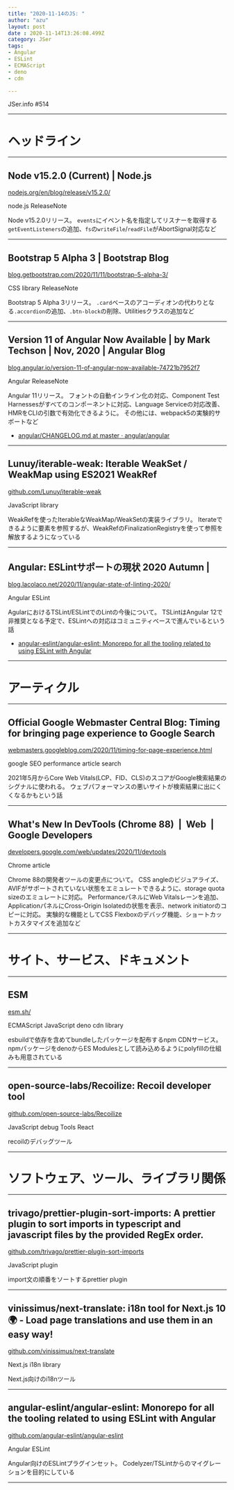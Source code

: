 ```yaml
---
title: "2020-11-14のJS: "
author: "azu"
layout: post
date : 2020-11-14T13:26:08.499Z
category: JSer
tags:
- Angular
- ESLint
- ECMAScript
- deno
- cdn

---
```


JSer.info #514

----

<h1 class="site-genre">ヘッドライン</h1>

----

## Node v15.2.0 (Current) | Node.js
[nodejs.org/en/blog/release/v15.2.0/](https://nodejs.org/en/blog/release/v15.2.0/ "Node v15.2.0 (Current) | Node.js")
<p class="jser-tags jser-tag-icon"><span class="jser-tag">node.js</span> <span class="jser-tag">ReleaseNote</span></p>

Node v15.2.0リリース。
`events`にイベント名を指定してリスナーを取得する`getEventListeners`の追加、`fs`の`writeFile`/`readFile`がAbortSignal対応など


----

## Bootstrap 5 Alpha 3 | Bootstrap Blog
[blog.getbootstrap.com/2020/11/11/bootstrap-5-alpha-3/](https://blog.getbootstrap.com/2020/11/11/bootstrap-5-alpha-3/ "Bootstrap 5 Alpha 3 | Bootstrap Blog")
<p class="jser-tags jser-tag-icon"><span class="jser-tag">CSS</span> <span class="jser-tag">library</span> <span class="jser-tag">ReleaseNote</span></p>

Bootstrap 5 Alpha 3リリース。
`.card`ベースのアコーディオンの代わりとなる`.accordion`の追加、`.btn-block`の削除、Utilitiesクラスの追加など


----

## Version 11 of Angular Now Available | by Mark Techson | Nov, 2020 | Angular Blog
[blog.angular.io/version-11-of-angular-now-available-74721b7952f7](https://blog.angular.io/version-11-of-angular-now-available-74721b7952f7 "Version 11 of Angular Now Available | by Mark Techson | Nov, 2020 | Angular Blog")
<p class="jser-tags jser-tag-icon"><span class="jser-tag">Angular</span> <span class="jser-tag">ReleaseNote</span></p>

Angular 11リリース。
フォントの自動インライン化の対応、Component Test Harnessesがすべてのコンポーネントに対応、Language Serviceの対応改善、HMRをCLIの引数で有効化できるように。
その他には、webpack5の実験的サポートなど

- [angular/CHANGELOG.md at master · angular/angular](https://github.com/angular/angular/blob/master/CHANGELOG.md#1100-2020-11-11 "angular/CHANGELOG.md at master · angular/angular")

----

## Lunuy/iterable-weak: Iterable WeakSet / WeakMap using ES2021 WeakRef
[github.com/Lunuy/iterable-weak](https://github.com/Lunuy/iterable-weak "Lunuy/iterable-weak: Iterable WeakSet / WeakMap using ES2021 WeakRef")
<p class="jser-tags jser-tag-icon"><span class="jser-tag">JavaScript</span> <span class="jser-tag">library</span></p>

WeakRefを使ったIterableなWeakMap/WeakSetの実装ライブラリ。
Iterateできるように要素を参照するが、WeakRefのFinalizationRegistryを使って参照を解放するようになっている


----

## Angular: ESLintサポートの現状 2020 Autumn | <output type=text>
[blog.lacolaco.net/2020/11/angular-state-of-linting-2020/](https://blog.lacolaco.net/2020/11/angular-state-of-linting-2020/ "Angular: ESLintサポートの現状 2020 Autumn | <output type=text>")
<p class="jser-tags jser-tag-icon"><span class="jser-tag">Angular</span> <span class="jser-tag">ESLint</span></p>

AgularにおけるTSLint/ESLintでのLintの今後について。
TSLintはAngular 12で非推奨となる予定で、ESLintへの対応はコミュニティベースで進んでいるという話

- [angular-eslint/angular-eslint: Monorepo for all the tooling related to using ESLint with Angular](https://github.com/angular-eslint/angular-eslint "angular-eslint/angular-eslint: Monorepo for all the tooling related to using ESLint with Angular")

----
<h1 class="site-genre">アーティクル</h1>

----

## Official Google Webmaster Central Blog: Timing for bringing page experience to Google Search
[webmasters.googleblog.com/2020/11/timing-for-page-experience.html](https://webmasters.googleblog.com/2020/11/timing-for-page-experience.html "Official Google Webmaster Central Blog: Timing for bringing page experience to Google Search")
<p class="jser-tags jser-tag-icon"><span class="jser-tag">google</span> <span class="jser-tag">SEO</span> <span class="jser-tag">performance</span> <span class="jser-tag">article</span> <span class="jser-tag">search</span></p>

2021年5月からCore Web Vitals(LCP、FID、CLS)のスコアがGoogle検索結果のシグナルに使われる。
ウェブパフォーマンスの悪いサイトが検索結果に出にくくなるかもという話


----

## What's New In DevTools (Chrome 88)  |  Web  |  Google Developers
[developers.google.com/web/updates/2020/11/devtools](https://developers.google.com/web/updates/2020/11/devtools "What's New In DevTools (Chrome 88)  |  Web  |  Google Developers")
<p class="jser-tags jser-tag-icon"><span class="jser-tag">Chrome</span> <span class="jser-tag">article</span></p>

Chrome 88の開発者ツールの変更点について。
CSS angleのビジュアライズ、AVIFがサポートされていない状態をエミュレートできるように、storage quota sizeのエミュレートに対応。
PerformanceパネルにWeb Vitalsレーンを追加、ApplicationパネルにCross-Origin Isolatedの状態を表示、network initiatorのコピーに対応。
実験的な機能としてCSS Flexboxのデバッグ機能、ショートカットカスタマイズを追加など


----
<h1 class="site-genre">サイト、サービス、ドキュメント</h1>

----

## ESM
[esm.sh/](https://esm.sh/ "ESM")
<p class="jser-tags jser-tag-icon"><span class="jser-tag">ECMAScript</span> <span class="jser-tag">JavaScript</span> <span class="jser-tag">deno</span> <span class="jser-tag">cdn</span> <span class="jser-tag">library</span></p>

esbuildで依存を含めてbundleしたパッケージを配布するnpm CDNサービス。
npmパッケージをdenoからES Modulesとして読み込めるようにpolyfillの仕組みも用意されている


----

## open-source-labs/Recoilize: Recoil developer tool
[github.com/open-source-labs/Recoilize](https://github.com/open-source-labs/Recoilize "open-source-labs/Recoilize: Recoil developer tool")
<p class="jser-tags jser-tag-icon"><span class="jser-tag">JavaScript</span> <span class="jser-tag">debug</span> <span class="jser-tag">Tools</span> <span class="jser-tag">React</span></p>

recoilのデバッグツール


----
<h1 class="site-genre">ソフトウェア、ツール、ライブラリ関係</h1>

----

## trivago/prettier-plugin-sort-imports: A prettier plugin to sort imports in typescript and javascript files by the provided RegEx order.
[github.com/trivago/prettier-plugin-sort-imports](https://github.com/trivago/prettier-plugin-sort-imports "trivago/prettier-plugin-sort-imports: A prettier plugin to sort imports in typescript and javascript files by the provided RegEx order.")
<p class="jser-tags jser-tag-icon"><span class="jser-tag">JavaScript</span> <span class="jser-tag">plugin</span></p>

import文の順番をソートするprettier plugin


----

## vinissimus/next-translate: i18n tool for Next.js 10 🌍 - Load page translations and use them in an easy way!
[github.com/vinissimus/next-translate](https://github.com/vinissimus/next-translate "vinissimus/next-translate: i18n tool for Next.js 10 🌍 - Load page translations and use them in an easy way!")
<p class="jser-tags jser-tag-icon"><span class="jser-tag">Next.js</span> <span class="jser-tag">i18n</span> <span class="jser-tag">library</span></p>

Next.js向けのi18nツール


----

## angular-eslint/angular-eslint: Monorepo for all the tooling related to using ESLint with Angular
[github.com/angular-eslint/angular-eslint](https://github.com/angular-eslint/angular-eslint "angular-eslint/angular-eslint: Monorepo for all the tooling related to using ESLint with Angular")
<p class="jser-tags jser-tag-icon"><span class="jser-tag">Angular</span> <span class="jser-tag">ESLint</span></p>

Angular向けのESLintプラグインセット。
Codelyzer/TSLintからのマイグレーションを目的にしている


----
